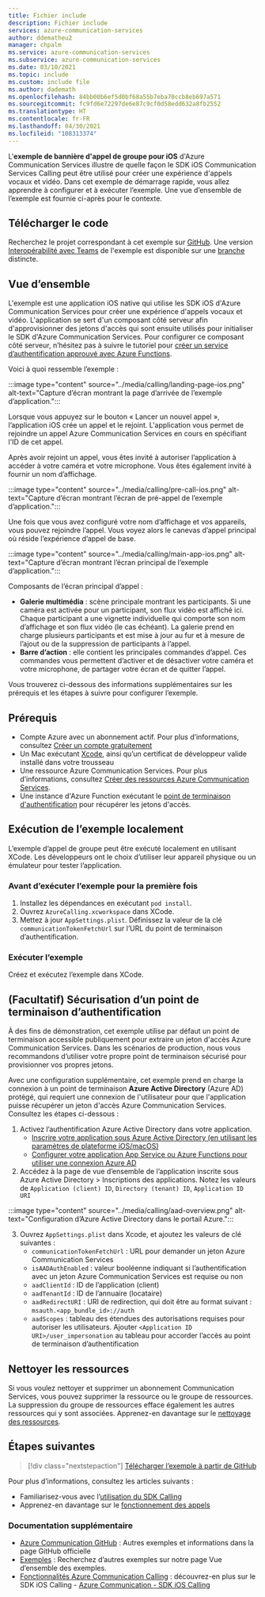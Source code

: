 ```yaml
---
title: Fichier include
description: Fichier include
services: azure-communication-services
author: ddematheu2
manager: chpalm
ms.service: azure-communication-services
ms.subservice: azure-communication-services
ms.date: 03/10/2021
ms.topic: include
ms.custom: include file
ms.author: dademath
ms.openlocfilehash: 84bb00b6ef5d0bf68a55b7eba70ccb8eb697a571
ms.sourcegitcommit: fc9fd6e72297de6e87c9cf0d58edd632a8fb2552
ms.translationtype: HT
ms.contentlocale: fr-FR
ms.lasthandoff: 04/30/2021
ms.locfileid: "108313374"
---
```

L'**exemple de bannière d'appel de groupe pour iOS** d'Azure Communication Services illustre de quelle façon le SDK iOS Communication Services Calling peut être utilisé pour créer une expérience d'appels vocaux et vidéo. Dans cet exemple de démarrage rapide, vous allez apprendre à configurer et à exécuter l’exemple. Une vue d’ensemble de l’exemple est fournie ci-après pour le contexte.

## <a name="download-code"></a>Télécharger le code

Recherchez le projet correspondant à cet exemple sur [GitHub](https://github.com/Azure-Samples/communication-services-ios-calling-hero). Une version [Interopérabilité avec Teams](../../concepts/teams-interop.md) de l'exemple est disponible sur une [branche](https://github.com/Azure-Samples/communication-services-ios-calling-hero/tree/feature/teams_interop) distincte.

## <a name="overview"></a>Vue d’ensemble

L'exemple est une application iOS native qui utilise les SDK iOS d'Azure Communication Services pour créer une expérience d'appels vocaux et vidéo. L'application se sert d'un composant côté serveur afin d'approvisionner des jetons d'accès qui sont ensuite utilisés pour initialiser le SDK d'Azure Communication Services. Pour configurer ce composant côté serveur, n’hésitez pas à suivre le tutoriel pour [créer un service d’authentification approuvé avec Azure Functions](../../tutorials/trusted-service-tutorial.md).

Voici à quoi ressemble l’exemple :

:::image type="content" source="../media/calling/landing-page-ios.png" alt-text="Capture d’écran montrant la page d’arrivée de l’exemple d’application.":::

Lorsque vous appuyez sur le bouton « Lancer un nouvel appel », l’application iOS crée un appel et le rejoint. L'application vous permet de rejoindre un appel Azure Communication Services en cours en spécifiant l'ID de cet appel.

Après avoir rejoint un appel, vous êtes invité à autoriser l’application à accéder à votre caméra et votre microphone. Vous êtes également invité à fournir un nom d’affichage.

:::image type="content" source="../media/calling/pre-call-ios.png" alt-text="Capture d’écran montrant l’écran de pré-appel de l’exemple d’application.":::

Une fois que vous avez configuré votre nom d’affichage et vos appareils, vous pouvez rejoindre l’appel. Vous voyez alors le canevas d’appel principal où réside l’expérience d’appel de base.

:::image type="content" source="../media/calling/main-app-ios.png" alt-text="Capture d’écran montrant l’écran principal de l’exemple d’application.":::

Composants de l’écran principal d’appel :

- **Galerie multimédia** : scène principale montrant les participants. Si une caméra est activée pour un participant, son flux vidéo est affiché ici. Chaque participant a une vignette individuelle qui comporte son nom d’affichage et son flux vidéo (le cas échéant). La galerie prend en charge plusieurs participants et est mise à jour au fur et à mesure de l’ajout ou de la suppression de participants à l’appel.
- **Barre d’action** : elle contient les principales commandes d’appel. Ces commandes vous permettent d’activer et de désactiver votre caméra et votre microphone, de partager votre écran et de quitter l’appel.

Vous trouverez ci-dessous des informations supplémentaires sur les prérequis et les étapes à suivre pour configurer l’exemple.

## <a name="prerequisites"></a>Prérequis

- Compte Azure avec un abonnement actif. Pour plus d’informations, consultez [Créer un compte gratuitement](https://azure.microsoft.com/free/?WT.mc_id=A261C142F)
- Un Mac exécutant [Xcode](https://go.microsoft.com/fwLink/p/?LinkID=266532), ainsi qu’un certificat de développeur valide installé dans votre trousseau
- Une ressource Azure Communication Services. Pour plus d’informations, consultez [Créer des ressources Azure Communication Services](../../quickstarts/create-communication-resource.md).
- Une instance d'Azure Function exécutant le [point de terminaison d'authentification](../../tutorials/trusted-service-tutorial.md) pour récupérer les jetons d'accès.

## <a name="running-sample-locally"></a>Exécution de l’exemple localement

L’exemple d’appel de groupe peut être exécuté localement en utilisant XCode. Les développeurs ont le choix d’utiliser leur appareil physique ou un émulateur pour tester l’application.

### <a name="before-running-the-sample-for-the-first-time"></a>Avant d’exécuter l’exemple pour la première fois

1. Installez les dépendances en exécutant `pod install`.
2. Ouvrez `AzureCalling.xcworkspace` dans XCode.
3. Mettez à jour `AppSettings.plist`. Définissez la valeur de la clé `communicationTokenFetchUrl` sur l’URL du point de terminaison d’authentification.

### <a name="run-sample"></a>Exécuter l’exemple

Créez et exécutez l’exemple dans XCode.

## <a name="optional-securing-an-authentication-endpoint"></a>(Facultatif) Sécurisation d’un point de terminaison d’authentification

À des fins de démonstration, cet exemple utilise par défaut un point de terminaison accessible publiquement pour extraire un jeton d'accès Azure Communication Services. Dans les scénarios de production, nous vous recommandons d’utiliser votre propre point de terminaison sécurisé pour provisionner vos propres jetons.

Avec une configuration supplémentaire, cet exemple prend en charge la connexion à un point de terminaison **Azure Active Directory** (Azure AD) protégé, qui requiert une connexion de l'utilisateur pour que l'application puisse récupérer un jeton d'accès Azure Communication Services. Consultez les étapes ci-dessous :

1. Activez l’authentification Azure Active Directory dans votre application.  
   - [Inscrire votre application sous Azure Active Directory (en utilisant les paramètres de plateforme iOS/macOS)](../../../active-directory/develop/tutorial-v2-ios.md) 
    - [Configurer votre application App Service ou Azure Functions pour utiliser une connexion Azure AD](../../../app-service/configure-authentication-provider-aad.md)
2. Accédez à la page de vue d’ensemble de l’application inscrite sous Azure Active Directory > Inscriptions des applications. Notez les valeurs de `Application (client) ID`, `Directory (tenant) ID`, `Application ID URI`

:::image type="content" source="../media/calling/aad-overview.png" alt-text="Configuration d’Azure Active Directory dans le portail Azure.":::

3. Ouvrez `AppSettings.plist` dans Xcode, et ajoutez les valeurs de clé suivantes :
   - `communicationTokenFetchUrl` : URL pour demander un jeton Azure Communication Services 
   - `isAADAuthEnabled` : valeur booléenne indiquant si l’authentification avec un jeton Azure Communication Services est requise ou non
   - `aadClientId` : ID de l’application (client)
   - `aadTenantId` : ID de l’annuaire (locataire)
   - `aadRedirectURI` : URI de redirection, qui doit être au format suivant : `msauth.<app_bundle_id>://auth`
   - `aadScopes` : tableau des étendues des autorisations requises pour autoriser les utilisateurs. Ajouter `<Application ID URI>/user_impersonation` au tableau pour accorder l’accès au point de terminaison d’authentification

## <a name="clean-up-resources"></a>Nettoyer les ressources

Si vous voulez nettoyer et supprimer un abonnement Communication Services, vous pouvez supprimer la ressource ou le groupe de ressources. La suppression du groupe de ressources efface également les autres ressources qui y sont associées. Apprenez-en davantage sur le [nettoyage des ressources](../../quickstarts/create-communication-resource.md#clean-up-resources).

## <a name="next-steps"></a>Étapes suivantes

>[!div class="nextstepaction"]
>[Télécharger l’exemple à partir de GitHub](https://github.com/Azure-Samples/communication-services-ios-calling-hero)

Pour plus d’informations, consultez les articles suivants :

- Familiarisez-vous avec l’[utilisation du SDK Calling](../../quickstarts/voice-video-calling/calling-client-samples.md)
- Apprenez-en davantage sur le [fonctionnement des appels](../../concepts/voice-video-calling/about-call-types.md)

### <a name="additional-reading"></a>Documentation supplémentaire

- [Azure Communication GitHub](https://github.com/Azure/communication) : Autres exemples et informations dans la page GitHub officielle
- [Exemples](./../overview.md) : Recherchez d’autres exemples sur notre page Vue d’ensemble des exemples.
- [Fonctionnalités Azure Communication Calling](../../concepts/voice-video-calling/calling-sdk-features.md) : découvrez-en plus sur le SDK iOS Calling - [Azure Communication - SDK iOS Calling](https://github.com/Azure/Communication/releases/)